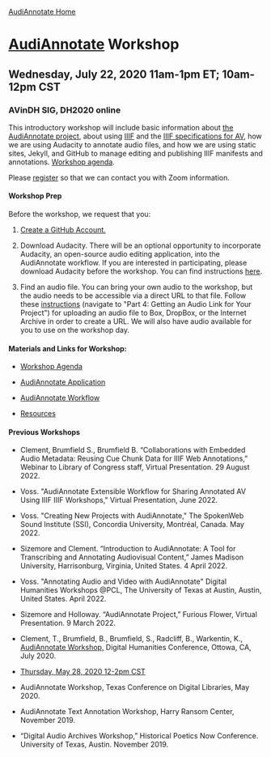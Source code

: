[AudiAnnotate Home](index.md)

# [AudiAnnotate](https://hipstas.github.io/AudiAnnotate/) Workshop 
## Wednesday, July 22, 2020 11am-1pm ET; 10am-12pm CST
### AVinDH SIG, DH2020 online

This introductory workshop will include basic information about [the AudiAnnotate project](http://hipstas.org/audiannotate/), about using [IIIF](https://iiif.io/) and the [IIIF specifications for AV](https://iiif.io/community/groups/av/), how we are using Audacity to annotate audio files, and how we are using static sites, Jekyll, and GitHub to manage editing and publishing IIIF manifests and annotations. [Workshop agenda](agenda2.md). 

Please [register](https://docs.google.com/forms/d/e/1FAIpQLSeO-Rf_QeqYDB6KXKhqwwvYYzCkKUJ8fs9Fg7Ysv5lBdrI_Vw/viewform?usp=sf_link) so that we can contact you with Zoom information. 

#### Workshop Prep
Before the workshop, we request that you: 

1. [Create a GitHub Account.](https://github.com/account/organizations/new?plan=free&ref_cta=Create%2520a%2520free%2520organization&ref_loc=topcarousel&ref_page=%2Fpricing) 

2. Download Audacity. There will be an optional opportunity to incorporate Audacity, an open-source audio editing application, into the AudiAnnotate workflow. If you are interested in participating, please download Audacity before the workshop. You can find instructions [here](workflow.md).

3. Find an audio file. You can bring your own audio to the workshop, but the audio needs to be accessible via a direct URL to that file. Follow these [instructions](workflow.md) (navigate to "Part 4: Getting an Audio Link for Your Project") for uploading an audio file to Box, DropBox, or the Internet Archive in order to create a URL. We will also have audio available for you to use on the workshop day. 


#### Materials and Links for Workshop: 

* [Workshop Agenda](agenda2.md) 

* [AudiAnnotate Application](http://audiannotate.brumfieldlabs.com/)

* [AudiAnnotate Workflow](workflow.md)

* [Resources](resources.md)


#### Previous Workshops

* Clement, Brumfield S., Brumfield B. “Collaborations with Embedded Audio Metadata: Reusing Cue Chunk Data for IIIF Web Annotations,” Webinar to Library of Congress staff, Virtual Presentation. 29 August 2022.

* Voss. "AudiAnnotate Extensible Workflow for Sharing Annotated AV Using IIIF
IIIF Workshops," Virtual Presentation, June 2022.

* Voss. "Creating New Projects with AudiAnnotate,"
The SpokenWeb Sound Institute (SSI), Concordia University, Montréal, Canada. May 2022.

* Sizemore and Clement. “Introduction to AudiAnnotate: A Tool for Transcribing and Annotating Audiovisual Content,” James Madison University, Harrisonburg, Virginia, United States. 4 April 2022.

* Voss. "Annotating Audio and Video with AudiAnnotate"
Digital Humanities Workshops @PCL, The University of Texas at Austin, Austin, United States. April 2022.

* Sizemore and Holloway. “AudiAnnotate Project,” Furious Flower, Virtual Presentation. 9 March 2022.

* Clement, T., Brumfield, B., Brumfield, S., Radcliff, B., Warkentin, K., [AudiAnnotate Workshop,](https://avindhsig.wordpress.com/announcements/) Digital Humanities Conference, Ottowa, CA, July 2020.

* [Thursday, May 28, 2020 12-2pm CST](agenda.md)

* AudiAnnotate Workshop, Texas Conference on Digital Libraries, May 2020.

* AudiAnnotate Text Annotation Workshop, Harry Ransom Center, November 2019. 

* “Digital Audio Archives Workshop,” Historical Poetics Now Conference. University of Texas, Austin. November 2019.
